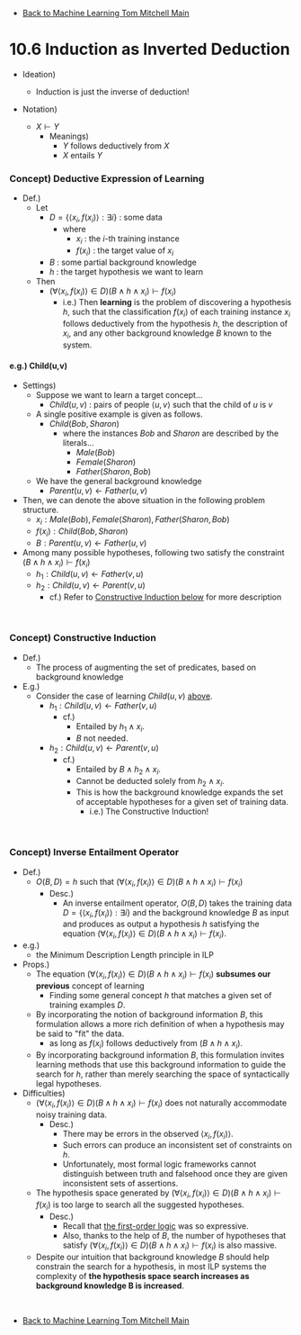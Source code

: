 * [Back to Machine Learning Tom Mitchell Main](../../main.md)

# 10.6 Induction as Inverted Deduction
- Ideation)
  - Induction is just the inverse of deduction!

- Notation) 
  - $X \vdash Y$
    - Meanings)
      - $Y$ follows deductively from $X$
      - $X$ entails $Y$

### Concept) Deductive Expression of Learning
- Def.)
  - Let
    - $`D = \{\langle x_i, f(x_i) \rangle : \exists i\}`$ : some data
      - where 
        - $x_i$ : the $i$-th training instance
        - $f(x_i)$ : the target value of $x_i$
    - $B$ : some partial background knowledge
    - $h$ : the target hypothesis we want to learn
  - Then
    - $`(\forall \langle x_i, f(x_i) \rangle \in D) (B \wedge h \wedge x_i) \vdash f(x_i)`$
      - i.e.) Then **learning** is the problem of discovering a hypothesis $h$, such that the classification $f(x_i)$ of each training instance $x_i$ follows deductively from the hypothesis $h$, the description of $x_i$, and any other background knowledge $B$ known to the system.
#### e.g.) Child(u,v)
  - Settings)
    - Suppose we want to learn a target concept...
      - $Child(u,v)$ : pairs of people $\langle u, v \rangle$ such that the child of $u$ is $v$
    - A single positive example is given as follows.
      - $Child(Bob, Sharon)$
        - where the instances $Bob$ and $Sharon$ are described by the literals...
          - $Male(Bob)$
          - $Female(Sharon)$
          - $Father(Sharon, Bob)$
    - We have the general background knowledge
      - $Parent(u,v) \leftarrow Father(u,v)$
  - Then, we can denote the above situation in the following problem structure.
    - $`x_i : Male(Bob), Female(Sharon), Father(Sharon, Bob)`$
    - $`f(x_i) : Child(Bob, Sharon)`$
    - $`B : Parent(u,v) \leftarrow Father(u,v)`$
  - Among many possible hypotheses, following two satisfy the constraint $(B \wedge h \wedge x_i) \vdash f(x_i)$
    - $h_1 : Child(u,v)\leftarrow Father(v,u)$
    - $h_2 : Child(u,v)\leftarrow Parent(v,u)$
      - cf.) Refer to [Constructive Induction below](#concept-constructive-induction) for more description

<br>

### Concept) Constructive Induction
- Def.)
  - The process of augmenting the set of predicates, based on background knowledge
- E.g.)
  - Consider the case of learning $Child(u,v)$ [above](#eg-childuv).
    - $h_1 : Child(u,v)\leftarrow Father(v,u)$
      - cf.)
        - Entailed by $h_1\wedge x_i$.
        - $B$ not needed.
    - $h_2 : Child(u,v)\leftarrow Parent(v,u)$
      - cf.)
        - Entailed by $B\wedge h_2 \wedge x_i$.
        - Cannot be deducted solely from $h_2 \wedge x_i$.
        - This is how the background knowledge expands the set of acceptable hypotheses for a given set of training data.
          - i.e.) The Constructive Induction!

<br>

### Concept) Inverse Entailment Operator
- Def.)
  - $`O(B,D)=h \textrm{ such that }(\forall \langle x_i, f(x_i) \rangle \in D) (B \wedge h \wedge x_i) \vdash f(x_i)`$
    - Desc.)
      - An inverse entailment operator, $O(B,D)$ takes the training data $`D = \{\langle x_i, f(x_i) \rangle : \exists i\}`$ and the background knowledge $B$ as input and produces as output a hypothesis $h$ satisfying the equation $`(\forall \langle x_i, f(x_i) \rangle \in D) (B \wedge h \wedge x_i) \vdash f(x_i)`$.
- e.g.)
  - the Minimum Description Length principle in ILP
- Props.)
  - The equation $`(\forall \langle x_i, f(x_i) \rangle \in D) (B \wedge h \wedge x_i) \vdash f(x_i)`$ **subsumes our previous** concept of learning
    - Finding some general concept $h$ that matches a given set of training examples $D$.
  - By incorporating the notion of background information $B$, this formulation allows a more rich definition of when a hypothesis may be said to "fit" the data.
    -  as long as $f(x_i)$ follows deductively from $(B\wedge h \wedge x_i)$.
  - By incorporating background information $B$, this formulation invites learning methods that use this background information to guide the search for $h$, rather than merely searching the space of syntactically legal hypotheses.
- Difficulties)
  - $`(\forall \langle x_i, f(x_i) \rangle \in D) (B \wedge h \wedge x_i) \vdash f(x_i)`$ does not naturally accommodate noisy training data.
    - Desc.)
      - There may be errors in the observed $\langle x_i, f(x_i) \rangle$.
      - Such errors can produce an inconsistent set of constraints on $h$.
      - Unfortunately, most formal logic frameworks cannot distinguish between truth and falsehood once they are given inconsistent sets of assertions.
  - The hypothesis space generated by $`(\forall \langle x_i, f(x_i) \rangle \in D) (B \wedge h \wedge x_i) \vdash f(x_i)`$ is too large to search all the suggested hypotheses.
    - Desc.)
      - Recall that [the first-order logic](../02/note.md#concept-first-order-rule) was so expressive.
      - Also, thanks to the help of $B$, the number of hypotheses that satisfy $`(\forall \langle x_i, f(x_i) \rangle \in D) (B \wedge h \wedge x_i) \vdash f(x_i)`$ is also massive.
  - Despite our intuition that background knowledge $B$ should help constrain the search for a hypothesis, in most ILP systems the complexity of **the hypothesis space search increases as background knowledge B is increased**.



<br>

* [Back to Machine Learning Tom Mitchell Main](../../main.md)